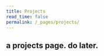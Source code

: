 ```yaml
---
title: Projects
read_time: false
permalink: /_pages/projects/
---
```


## a projects page. do later. 